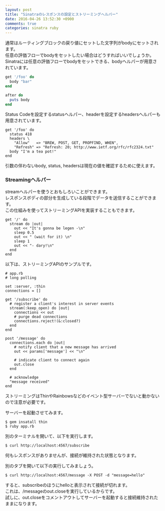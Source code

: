 ```yaml
---
layout: post
title: "Sinatraのレスポンスの設定とストリーミングヘルパー"
date: 2016-04-26 13:52:30 +0900
comments: true
categories: sinatra ruby
---
```


通常はルーティングブロックの戻り値にセットした文字列がbodyにセットされます。  
任意の評価フローでbodyをセットしたい場合はどうすればいいでしょうか。  
Sinatraには任意の評価フローでbodyをセットできる、bodyヘルパーが用意されています。  


```ruby
get '/foo' do
  body "bar"
end

after do
  puts body
end

```

Status Codeを設定するstatusヘルパー、headerを設定するheadersヘルパーも用意されています。


```
get '/foo' do
  status 418
  headers \
    "Allow"   => "BREW, POST, GET, PROPFIND, WHEN",
    "Refresh" => "Refresh: 20; http://www.ietf.org/rfc/rfc2324.txt"
  body "I'm a tea pot!"
end

```

引数の伴わないbody, status, headersは現在の値を確認するために使えます。

### Streamingヘルパー

streamヘルパーを使うとおもしろいことができます。  
レスポンスボディの部分を生成している段階でデータを送信することができます。  
この仕組みを使ってストリーミングAPIを実装することもできます。  


```
get '/' do
  stream do |out|
    out << "It's gonna be legen -\n"
    sleep 0.5
    out << " (wait for it) \n"
    sleep 1
    out << "- dary!\n"
  end
end

```

以下は、ストリーミングAPIのサンプルです。


```
# app.rb
# long polling

set :server, :thin
connections = []

get '/subscribe' do
  # register a client's interest in server events
  stream(:keep_open) do |out|
    connections << out
    # purge dead connections
    connections.reject!(&:closed?)
  end
end

post '/message' do
  connections.each do |out|
    # notify client that a new message has arrived
    out << params['message'] << "\n"

    # indicate client to connect again
    out.close
  end

  # acknowledge
  "message received"
end

```

ストリーミングはThinやRainbowsなどのイベント型サーバーでないと動かないので注意が必要です。  

サーバーを起動させてみます。


```
$ gem insatall thin
$ ruby app.rb

```

別のターミナルを開いて、以下を実行します。


```
$ curl http://localhost:4567/subscribe

```

何もレスポンスがありませんが、接続が維持された状態となります。

別のタブを開いて以下の実行してみましょう。


```
$ curl http://localhost:4567/message -X POST -d "message=hello"

```

すると、subscribeのほうにhelloと表示されて接続が切れます。  
これは、/messageのout.closeを実行しているからです。  
試しに、out.closeをコメントアウトしてサーバーを起動すると接続維持されたままになります。
